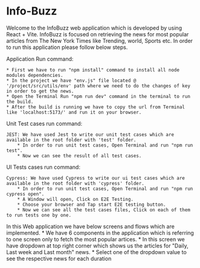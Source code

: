 # Info-Buzz

Welcome to the InfoBuzz web application which is developed by using React + Vite. 
InfoBuzz is focused on retrieving the news for most popular articles from The New York Times like Trending, world, Sports etc.
In order to run this application please follow below steps.


Application Run command:

	* First we have to run "npm install" command to install all node modules dependencies.
	* In the project we have "env.js" file located @ '/project/src/utils/env' path where we need to do the changes of key in order to get the news.
	* Open the Terminal Run "npm run dev" command in the terminal to run the build.
	* After the build is running we have to copy the url from Terminal like 'localhost:5173/' and run it on your browser.


Unit Test cases run command:

	JEST: We have used Jest to write our unit test cases which are available in the root folder with 'test' folder.
		* In order to run unit test cases, Open Terminal and run "npm run test".
		* Now we can see the result of all test cases.
		

UI Tests cases run command:

	Cypress: We have used Cypress to write our ui test cases which are available in the root folder with 'cypress' folder.
		* In order to run unit test cases, Open Terminal and run "npm run cypress open".
		* A Window will open, Click on E2E Testing.
		* Choose your browser and Tap start E2E testing button.
		* Now we can see all the test cases files, Click on each of them to run tests one by one.



In this Web application we have below screens and flows which are implemented.
	* We have 6 components in the application which is referring to one screen only to fetch the most popular artices.
	* In this screen we have dropdown at top right corner which shows us the articles for "Daily, Last week and Last month" news.
	* Select one of the dropdown value to see the respective news for each duration
